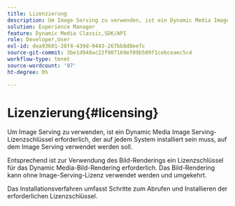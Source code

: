 ```yaml
---
title: Lizenzierung
description: Um Image Serving zu verwenden, ist ein Dynamic Media Image Serving-Lizenzschlüssel erforderlich, der auf jedem System installiert sein muss, auf dem Image Serving verwendet werden soll.
solution: Experience Manager
feature: Dynamic Media Classic,SDK/API
role: Developer,User
exl-id: dea93601-28f4-439d-9443-267bb8d8eefc
source-git-commit: 3be1d948ac22f907169ef09b509f1cebceaec5c4
workflow-type: tm+mt
source-wordcount: '97'
ht-degree: 0%

---
```


# Lizenzierung{#licensing}

Um Image Serving zu verwenden, ist ein Dynamic Media Image Serving-Lizenzschlüssel erforderlich, der auf jedem System installiert sein muss, auf dem Image Serving verwendet werden soll.

Entsprechend ist zur Verwendung des Bild-Renderings ein Lizenzschlüssel für das Dynamic Media-Bild-Rendering erforderlich. Das Bild-Rendering kann ohne Image-Serving-Lizenz verwendet werden und umgekehrt.

Das Installationsverfahren umfasst Schritte zum Abrufen und Installieren der erforderlichen Lizenzschlüssel.
